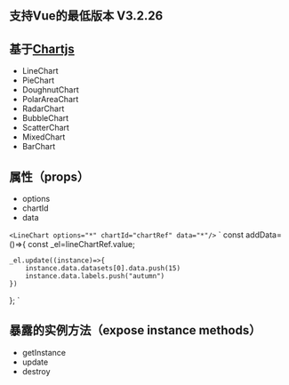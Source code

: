 ## 支持Vue的最低版本 V3.2.26

## 基于[Chartjs](https://www.chartjs.org/)

- LineChart
- PieChart
- DoughnutChart
- PolarAreaChart
- RadarChart
- BubbleChart
- ScatterChart
- MixedChart
- BarChart

## 属性（props）
- options
- chartId
- data

`<LineChart options="*" chartId="chartRef" data="*"/>`
`
const addData=()=>{
	const _el=lineChartRef.value;
	
	_el.update((instance)=>{
		instance.data.datasets[0].data.push(15)
		instance.data.labels.push("autumn")
	})
};
`

## 暴露的实例方法（expose instance methods）
- getInstance
- update
- destroy
